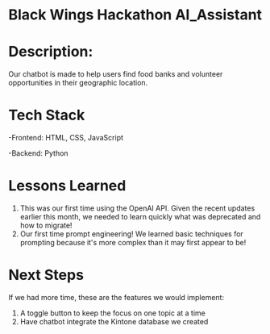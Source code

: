 # Black Wings Hackathon AI_Assistant

# Description:
Our chatbot is made to help users find food banks and volunteer opportunities in their geographic location.

# Tech Stack
-Frontend: HTML, CSS, JavaScript

-Backend: Python

# Lessons Learned
1. This was our first time using the OpenAI API. Given the recent updates earlier this month, we needed to learn quickly what was deprecated and how to migrate!
2. Our first time prompt engineering! We learned basic techniques for prompting because it's more complex than it may first appear to be!

# Next Steps
If we had more time, these are the features we would implement:

1. A toggle button to keep the focus on one topic at a time
2. Have chatbot integrate the Kintone database we created
 
